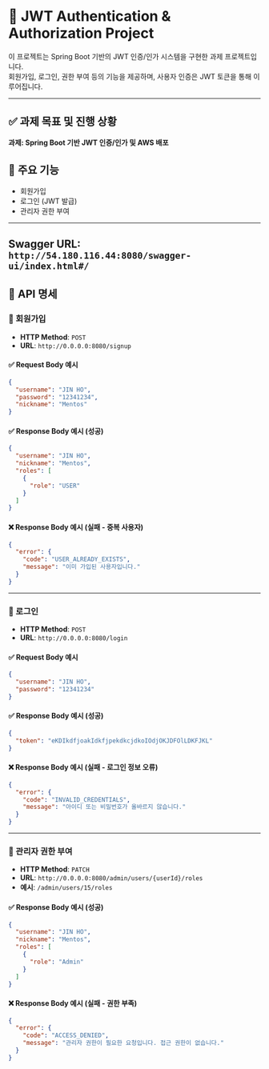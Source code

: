 # 🔐 JWT Authentication & Authorization Project

이 프로젝트는 Spring Boot 기반의 JWT 인증/인가 시스템을 구현한 과제 프로젝트입니다.  
회원가입, 로그인, 권한 부여 등의 기능을 제공하며, 사용자 인증은 JWT 토큰을 통해 이루어집니다.

---
## ✅ 과제 목표 및 진행 상황

**과제: Spring Boot 기반 JWT 인증/인가 및 AWS 배포**

## 📌 주요 기능

- 회원가입
- 로그인 (JWT 발급)
- 관리자 권한 부여

---

##  **Swagger URL**: `http://54.180.116.44:8080/swagger-ui/index.html#/`


## 🔗 API 명세

### 📍 회원가입

- **HTTP Method**: `POST`  
- **URL**: `http://0.0.0.0:8080/signup`

#### ✅ Request Body 예시
```json
{
  "username": "JIN HO",
  "password": "12341234",
  "nickname": "Mentos"
}
```

#### ✅ Response Body 예시 (성공)
```json
{
  "username": "JIN HO",
  "nickname": "Mentos",
  "roles": [
    {
      "role": "USER"
    }
  ]
}
```

#### ❌ Response Body 예시 (실패 - 중복 사용자)
```json
{
  "error": {
    "code": "USER_ALREADY_EXISTS",
    "message": "이미 가입된 사용자입니다."
  }
}
```

---

### 📍 로그인

- **HTTP Method**: `POST`  
- **URL**: `http://0.0.0.0:8080/login`

#### ✅ Request Body 예시
```json
{
  "username": "JIN HO",
  "password": "12341234"
}
```

#### ✅ Response Body 예시 (성공)
```json
{
  "token": "eKDIkdfjoakIdkfjpekdkcjdkoIOdjOKJDFOlLDKFJKL"
}
```

#### ❌ Response Body 예시 (실패 - 로그인 정보 오류)
```json
{
  "error": {
    "code": "INVALID_CREDENTIALS",
    "message": "아이디 또는 비밀번호가 올바르지 않습니다."
  }
}
```

---

### 📍 관리자 권한 부여

- **HTTP Method**: `PATCH`  
- **URL**: `http://0.0.0.0:8080/admin/users/{userId}/roles`  
- **예시**: `/admin/users/15/roles`

#### ✅ Response Body 예시 (성공)
```json
{
  "username": "JIN HO",
  "nickname": "Mentos",
  "roles": [
    {
      "role": "Admin"
    }
  ]
}
```

#### ❌ Response Body 예시 (실패 - 권한 부족)
```json
{
  "error": {
    "code": "ACCESS_DENIED",
    "message": "관리자 권한이 필요한 요청입니다. 접근 권한이 없습니다."
  }
}
```
